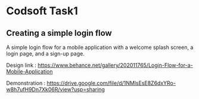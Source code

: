 # Codsoft Task1

## Creating a simple login flow
A simple login flow for a mobile application with a welcome splash screen, a login page, and a sign-up page.

Design link : https://www.behance.net/gallery/202011765/Login-Flow-for-a-Mobile-Application

Demonstration : https://drive.google.com/file/d/1NMlsEsE8Z6dxYRo-w8h7ufH9Dn7Xk06R/view?usp=sharing
